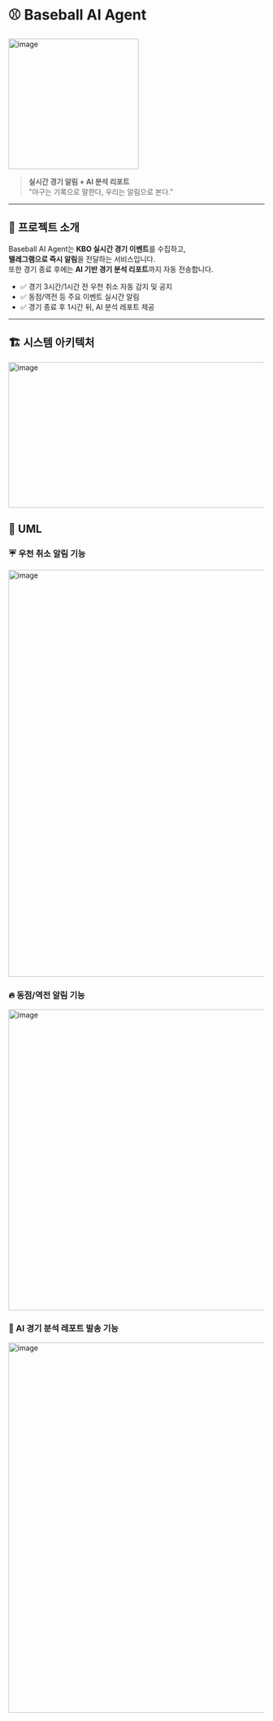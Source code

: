 # ⚾️ Baseball AI Agent  
<img width="256" height="256" alt="image" src="https://github.com/user-attachments/assets/9d4918fa-d793-4c3b-a8aa-0e4beed8b0b8" />

> **실시간 경기 알림 + AI 분석 리포트**  
> "야구는 기록으로 말한다, 우리는 알림으로 본다."

---

## 🚀 프로젝트 소개
Baseball AI Agent는 **KBO 실시간 경기 이벤트**를 수집하고,  
**텔레그램으로 즉시 알림**을 전달하는 서비스입니다.  
또한 경기 종료 후에는 **AI 기반 경기 분석 리포트**까지 자동 전송합니다.

- ✅ 경기 3시간/1시간 전 우천 취소 자동 감지 및 공지  
- ✅ 동점/역전 등 주요 이벤트 실시간 알림  
- ✅ 경기 종료 후 1시간 뒤, AI 분석 레포트 제공  

---

## 🏗 시스템 아키텍처

<img width="868" height="286" alt="image" src="https://github.com/user-attachments/assets/ffe3751d-6580-4d43-a34d-0d8eff5a39a8" />


## 🧩 UML

### ☔️ 우천 취소 알림 기능

<img width="1316" height="799" alt="image" src="https://github.com/user-attachments/assets/fa747c15-36b1-49e3-9655-ec7a1eb78a83" />

### 🔥 동점/역전 알림 기능

<img width="1249" height="591" alt="image" src="https://github.com/user-attachments/assets/f4802bb8-ced4-48f4-85bb-1c21d14622ee" />


### 🤖 AI 경기 분석 레포트 발송 기능

<img width="987" height="727" alt="image" src="https://github.com/user-attachments/assets/b2461a1f-a69f-403d-9bbc-56951ff8708d" />
